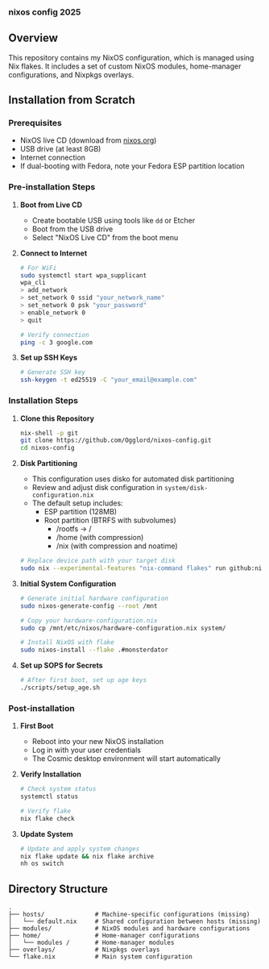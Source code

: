 ### nixos config 2025

## Overview

This repository contains my NixOS configuration, which is managed using Nix flakes. It includes a set of custom NixOS modules, home-manager configurations, and Nixpkgs overlays.

## Installation from Scratch

### Prerequisites

- NixOS live CD (download from [nixos.org](https://nixos.org/download.html))
- USB drive (at least 8GB)
- Internet connection
- If dual-booting with Fedora, note your Fedora ESP partition location

### Pre-installation Steps

1. **Boot from Live CD**
   - Create bootable USB using tools like `dd` or Etcher
   - Boot from the USB drive
   - Select "NixOS Live CD" from the boot menu

2. **Connect to Internet**
   ```bash
   # For WiFi
   sudo systemctl start wpa_supplicant
   wpa_cli
   > add_network
   > set_network 0 ssid "your_network_name"
   > set_network 0 psk "your_password"
   > enable_network 0
   > quit
   
   # Verify connection
   ping -c 3 google.com
   ```

3. **Set up SSH Keys**
   ```bash
   # Generate SSH key
   ssh-keygen -t ed25519 -C "your_email@example.com"
   ```

### Installation Steps

1. **Clone this Repository**
   ```bash
   nix-shell -p git
   git clone https://github.com/Ogglord/nixos-config.git
   cd nixos-config
   ```

2. **Disk Partitioning**
   - This configuration uses disko for automated disk partitioning
   - Review and adjust disk configuration in `system/disk-configuration.nix`
   - The default setup includes:
     - ESP partition (128MB)
     - Root partition (BTRFS with subvolumes)
       - /rootfs → /
       - /home (with compression)
       - /nix (with compression and noatime)
   ```bash
   # Replace device path with your target disk
   sudo nix --experimental-features "nix-command flakes" run github:nix-community/disko -- --mode disko ./system/disk-configuration.nix
   ```

3. **Initial System Configuration**
   ```bash
   # Generate initial hardware configuration
   sudo nixos-generate-config --root /mnt
   
   # Copy your hardware-configuration.nix
   sudo cp /mnt/etc/nixos/hardware-configuration.nix system/
   
   # Install NixOS with flake
   sudo nixos-install --flake .#monsterdator
   ```

4. **Set up SOPS for Secrets**
   ```bash
   # After first boot, set up age keys
   ./scripts/setup_age.sh
   ```

### Post-installation

1. **First Boot**
   - Reboot into your new NixOS installation
   - Log in with your user credentials
   - The Cosmic desktop environment will start automatically

2. **Verify Installation**
   ```bash
   # Check system status
   systemctl status
   
   # Verify flake
   nix flake check
   ```

3. **Update System**
   ```bash
   # Update and apply system changes
   nix flake update && nix flake archive
   nh os switch
   ```

## Directory Structure

    .
    ├── hosts/              # Machine-specific configurations (missing)
    │   └── default.nix     # Shared configuration between hosts (missing)
    ├── modules/            # NixOS modules and hardware configurations
    ├── home/               # Home-manager configurations
    │   └── modules /       # Home-manager modules
    ├── overlays/           # Nixpkgs overlays
    └── flake.nix           # Main system configuration

